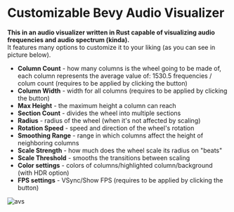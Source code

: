 # Customizable Bevy Audio Visualizer
**This in an audio visualizer written in Rust capable of visualizing audio frequencies and audio spectrum (kinda).**  
It features many options to customize it to your liking (as you can see in picture below).
  
- **Column Count** - how many columns is the wheel going to be made of, each column represents the average value of: 1530.5 frequencies / colum count (requires to be applied by clicking the button)
- **Column Width** - width for all columns (requires to be applied by clicking the button)
- **Max Height** - the maximum height a column can reach
- **Section Count** - divides the wheel into multiple sections
- **Radius** - radius of the wheel (when it's not affected by scaling)
- **Rotation Speed** - speed and direction of the wheel's rotation
- **Smoothing Range** - range in which columns affect the height of neighboring columns
- **Scale Strength** - how much does the wheel scale its radius on "beats"
- **Scale Threshold** - smooths the transitions between scaling
- **Color settings** - colors of columns/highlighted column/background (with HDR option)
- **FPS settings** - VSync/Show FPS (requires to be applied by clicking the button)
  
![avs](https://github.com/Eightzi4/customizable-bevy-audio-visualizer/assets/111708236/a693f107-d6db-4931-94a2-a2b23ce13f62)

